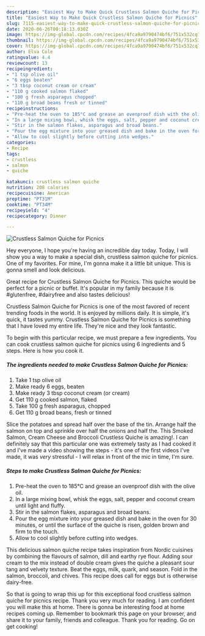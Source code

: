 ```yaml
---
description: "Easiest Way to Make Quick Crustless Salmon Quiche for Picnics"
title: "Easiest Way to Make Quick Crustless Salmon Quiche for Picnics"
slug: 7115-easiest-way-to-make-quick-crustless-salmon-quiche-for-picnics
date: 2020-06-26T00:18:13.030Z
image: https://img-global.cpcdn.com/recipes/4fca9a9790474bf6/751x532cq70/crustless-salmon-quiche-for-picnics-recipe-main-photo.jpg
thumbnail: https://img-global.cpcdn.com/recipes/4fca9a9790474bf6/751x532cq70/crustless-salmon-quiche-for-picnics-recipe-main-photo.jpg
cover: https://img-global.cpcdn.com/recipes/4fca9a9790474bf6/751x532cq70/crustless-salmon-quiche-for-picnics-recipe-main-photo.jpg
author: Elva Cole
ratingvalue: 4.4
reviewcount: 13
recipeingredient:
- "1 tsp olive oil"
- "6 eggs beaten"
- "3 tbsp coconut cream or cream"
- "110 g cooked salmon flaked"
- "100 g fresh asparagus chopped"
- "110 g broad beans fresh or tinned"
recipeinstructions:
- "Pre-heat the oven to 185°C and grease an ovenproof dish with the olive oil."
- "In a large mixing bowl, whisk the eggs, salt, pepper and coconut cream until light and fluffy."
- "Stir in the salmon flakes, asparagus and broad beans."
- "Pour the egg mixture into your greased dish and bake in the oven for 30 minutes, or until the surface of the quiche is risen, golden brown and firm to the touch."
- "Allow to cool slightly before cutting into wedges."
categories:
- Recipe
tags:
- crustless
- salmon
- quiche

katakunci: crustless salmon quiche 
nutrition: 208 calories
recipecuisine: American
preptime: "PT31M"
cooktime: "PT34M"
recipeyield: "4"
recipecategory: Dinner

---
```



![Crustless Salmon Quiche for Picnics](https://img-global.cpcdn.com/recipes/4fca9a9790474bf6/751x532cq70/crustless-salmon-quiche-for-picnics-recipe-main-photo.jpg)

Hey everyone, I hope you're having an incredible day today. Today, I will show you a way to make a special dish, crustless salmon quiche for picnics. One of my favorites. For mine, I'm gonna make it a little bit unique. This is gonna smell and look delicious.

Great recipe for Crustless Salmon Quiche for Picnics. This quiche would be perfect for a picnic or buffet. It&#39;s popular in my family because it is #glutenfree, #dairyfree and also tastes delicious!

Crustless Salmon Quiche for Picnics is one of the most favored of recent trending foods in the world. It is enjoyed by millions daily. It is simple, it's quick, it tastes yummy. Crustless Salmon Quiche for Picnics is something that I have loved my entire life. They're nice and they look fantastic.


To begin with this particular recipe, we must prepare a few ingredients. You can cook crustless salmon quiche for picnics using 6 ingredients and 5 steps. Here is how you cook it.

<!--inarticleads1-->

##### The ingredients needed to make Crustless Salmon Quiche for Picnics:

1. Take 1 tsp olive oil
1. Make ready 6 eggs, beaten
1. Make ready 3 tbsp coconut cream (or cream)
1. Get 110 g cooked salmon, flaked
1. Take 100 g fresh asparagus, chopped
1. Get 110 g broad beans, fresh or tinned


Slice the potatoes and spread half over the base of the tin. Arrange half the salmon on top and sprinkle over half the onions and half the. This Smoked Salmon, Cream Cheese and Broccoli Crustless Quiche is amazing!. I can definitely say that this particular one was extremely tasty as I had cooked it and I&#39;ve made a video showing the steps - it&#39;s one of the first videos I&#39;ve made, it was *very* stressful - I will relax in front of the mic in time, I&#39;m sure. 

<!--inarticleads2-->

##### Steps to make Crustless Salmon Quiche for Picnics:

1. Pre-heat the oven to 185°C and grease an ovenproof dish with the olive oil.
1. In a large mixing bowl, whisk the eggs, salt, pepper and coconut cream until light and fluffy.
1. Stir in the salmon flakes, asparagus and broad beans.
1. Pour the egg mixture into your greased dish and bake in the oven for 30 minutes, or until the surface of the quiche is risen, golden brown and firm to the touch.
1. Allow to cool slightly before cutting into wedges.


This delicious salmon quiche recipe takes inspiration from Nordic cuisines by combining the flavours of salmon, dill and earthy rye flour. Adding sour cream to the mix instead of double cream gives the quiche a pleasant sour tang and velvety texture. Beat the eggs, milk, quark, and season. Fold in the salmon, broccoli, and chives. This recipe does call for eggs but is otherwise dairy-free. 

So that is going to wrap this up for this exceptional food crustless salmon quiche for picnics recipe. Thank you very much for reading. I am confident you will make this at home. There is gonna be interesting food at home recipes coming up. Remember to bookmark this page on your browser, and share it to your family, friends and colleague. Thank you for reading. Go on get cooking!
